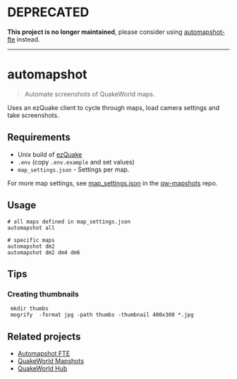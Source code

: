 # DEPRECATED
**This project is no longer maintained**, please consider using [automapshot-fte](https://github.com/vikpe/automapshot-fte) instead.

---

# automapshot

> Automate screenshots of QuakeWorld maps.

Uses an ezQuake client to cycle through maps, load camera settings and take screenshots.

## Requirements

* Unix build of [ezQuake](https://github.com/ezQuake/ezquake-source)
* `.env` (copy `.env.example` and set values)
* `map_settings.json` - Settings per map.

For more map settings, see [map_settings.json](https://github.com/vikpe/qw-mapshots/blob/main/configs/map_settings.json)
in the [qw-mapshots](https://github.com/vikpe/qw-mapshots) repo.

## Usage

```shell
# all maps defined in map_settings.json
automapshot all

# specific maps
automapshot dm2
automapshot dm2 dm4 dm6
```

## Tips

### Creating thumbnails

```shell
 mkdir thumbs
 mogrify  -format jpg -path thumbs -thumbnail 400x300 *.jpg
 ```

## Related projects
* [Automapshot FTE](https://github.com/vikpe/automapshot-fte)
* [QuakeWorld Mapshots](https://github.com/vikpe/qw-mapshots)
* [QuakeWorld Hub](https://github.com/quakeworldnu/hub.quakeworld.nu) 
